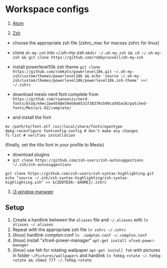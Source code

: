 # Workspace configs

1) [Atom](./atom/)

2) [Zsh](./zsh)

- choose the appropriate zsh file (zshrc_mac for macosx zshrc for linux)
- clone `oh-my-zsh` into ~/.oh-my-zsh `mkdir ~/.oh-my-zsh && cd ~/.oh-my-zsh && git clone https://github.com/robbyrussell/oh-my-zsh`

- install powerlevel10k zsh theme `git clone https://github.com/romkatv/powerlevel10k.git ~/.oh-my-zsh/custom/themes/powerlevel10k && echo 'source ~/.oh-my-zsh/custom/themes/powerlevel10k/powerlevel10k.zsh-theme' >>! ~/.zshrc
`

- download meslo nerd font complete from `https://github.com/ryanoasis/nerd-fonts/blob/e9ec3ae4548e59eb9a6531f38370cb99ca591e16/patched-fonts/Meslo/L-DZ/complete/`

- and install the font
```
mv /path/to/font.otf /usr/local/share/fonts/opentype
dpkg-reconfigure fontconfig-config # don't make any changes
fc-list # verifies installation
```
(finally, set the tilix font in your profile to Meslo)

- download plugins
- `git clone https://github.com/zsh-users/zsh-autosuggestions ~/.zsh/zsh-autosuggestions`
```
git clone https://github.com/zsh-users/zsh-syntax-highlighting.git
echo "source ~/.zsh/zsh-syntax-highlighting/zsh-syntax-highlighting.zsh" >> ${ZDOTDIR:-$HOME}/.zshrc
```

3) [i3 window manager](./i3)

## Setup

1) Create a hardlink between the `aliases` file and `~/.aliases` with `ln aliases ~/.aliases`
2) Repeat with the appropriate zsh file `ln zshrc ~/.zshrc`
3) (linux) hardlink compton.conf `ln .compton.conf ~/.compton.conf`
4) (linux) install "xfce4-power-manager" `apt-get install xfce4-power-manager`
5) (linux) use feh for rotating wallpaper `apt-get install feh` with pictures in folder `~/Pictures/wallpapers` and hardlink `ln fehbg-rotate ~/.fehbg-rotate && chmod 777 ~/.fehbg-rotate`

